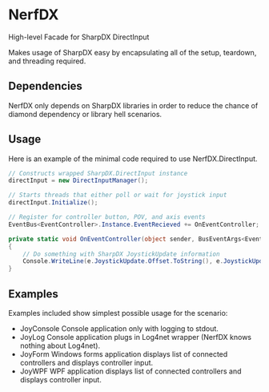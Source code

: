 # NerfDX

High-level Facade for SharpDX DirectInput

Makes usage of SharpDX easy by encapsulating all of the setup, teardown, and threading required. 

## Dependencies

NerfDX only depends on SharpDX libraries in order to reduce the chance of diamond dependency or library hell scenarios.

## Usage

Here is an example of the minimal code required to use NerfDX.DirectInput.

```c#
// Constructs wrapped SharpDX.DirectInput instance 
directInput = new DirectInputManager();

// Starts threads that either poll or wait for joystick input 
directInput.Initialize();

// Register for controller button, POV, and axis events 
EventBus<EventController>.Instance.EventRecieved += OnEventController;
```

```c#
private static void OnEventController(object sender, BusEventArgs<EventController> e)
{
    // Do something with SharpDX JoystickUpdate information
    Console.WriteLine(e.JoystickUpdate.Offset.ToString(), e.JoystickUpdate.Value);
}
```

## Examples

Examples included show simplest possible usage for the scenario:

* JoyConsole Console application only with logging to stdout.
* JoyLog Console application plugs in Log4net wrapper (NerfDX knows nothing about Log4net).
* JoyForm Windows forms application displays list of connected controllers and displays controller input.
* JoyWPF WPF application displays list of connected controllers and displays controller input.
